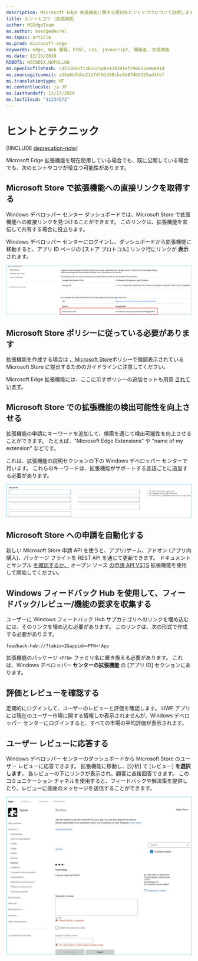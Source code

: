 ```yaml
---
description: Microsoft Edge 拡張機能に関する便利なヒントとコツについて説明します。
title: ヒントとコツ |拡張機能
author: MSEdgeTeam
ms.author: msedgedevrel
ms.topic: article
ms.prod: microsoft-edge
keywords: edge, Web 開発, html, css, javascript, 開発者, 拡張機能
ms.date: 12/15/2020
ROBOTS: NOINDEX,NOFOLLOW
ms.openlocfilehash: cd512085f13b76c5a8e474301ef296612eeb0414
ms.sourcegitcommit: a35a6b5bbc21b7df61d08cbc6b074b5325ad4fef
ms.translationtype: MT
ms.contentlocale: ja-JP
ms.lasthandoff: 12/17/2020
ms.locfileid: "11234572"
---
```

# ヒントとテクニック  

[!INCLUDE [deprecation-note](includes/deprecation-note.md)]  

Microsoft Edge 拡張機能を現在使用している場合でも、既に公開している場合でも、次のヒントやコツが役立つ可能性があります。

## Microsoft Store で拡張機能への直接リンクを取得する

Windows デベロッパー センター ダッシュボードでは、Microsoft Store で拡張機能への直接リンクを見つけることができます。 このリンクは、拡張機能を宣伝して共有する場合に役立ちます。

Windows デベロッパー センターにログインし、ダッシュボードから拡張機能に移動すると、アプリ ID ページの [ストア プロトコル] リンク行にリンクが **表示** されます。

![ストア プロトコル リンク](./media/store-link.png)
 
## Microsoft Store ポリシーに従っている必要があります

拡張機能を作成する場合は [、Microsoft Store](https://msdn.microsoft.com/library/windows/apps/dn764944.aspx)ポリシーで強調表示されている Microsoft Store に提出するためのガイドラインに注意してください。 
 
Microsoft Edge 拡張機能には、ここに示すポリシーの追加セットも用意 [されています](https://msdn.microsoft.com/library/windows/apps/dn764944.aspx#pol_10_12)。

## Microsoft Store での拡張機能の検出可能性を向上させる

拡張機能の申請にキーワードを追加して、検索を通じて検出可能性を向上させることができます。 たとえば、"Microsoft Edge Extensions" や "name of my extension" などです。 

これは、拡張機能の説明セクションの下の Windows デベロッパー センターで行います。 これらのキーワードは、拡張機能がサポートする言語ごとに追加する必要があります。

![レビューへの応答の送信 - キーワード](./media/keywords.png)

## Microsoft Store への申請を自動化する

新しい Microsoft Store 申請 API を使うと、アプリ/ゲーム、アドオン (アプリ内購入)、パッケージ フライトを REST API を通じて更新できます。 ドキュメントとサンプル [を確認するか、](https://docs.microsoft.com/windows/uwp/monetize/create-and-manage-submissions-using-windows-store-services) オープン ソース [の申請 API VSTS](https://github.com/Microsoft/windows-dev-center-vsts-extension) 拡張機能を使用して開始してください。

## Windows フィードバック Hub を使用して、フィードバック/レビュー/機能の要求を収集する

ユーザーに Windows フィードバック Hub サブカテゴリへのリンクを埋め込むには、そのリンクを埋め込む必要があります。 このリンクは、次の形式で作成する必要があります。 

```text
feedback-hub://?tabid=2&appid=<PFN>!App
```  

拡張機能のパッケージ `<PFN>` ファミリ名に置き換える必要があります。 これは、Windows デベロッパー **センターの拡張機能** の [アプリ ID] セクションにあります。

## 評価とレビューを確認する

定期的にログインして、ユーザーのレビューと評価を確認します。 UWP アプリには現在のユーザー市場に関する情報しか表示されませんが、Windows デベロッパー センターにログインすると、すべての市場の平均評価が表示されます。

## ユーザー レビューに応答する

Windows デベロッパー センターのダッシュボードから Microsoft Store のユーザー レビューに応答できます。 拡張機能に移動し、[分析] で [レビュー] **を選択します**。 各レビューの下にリンクが表示され、顧客に直接回答できます。 このコミュニケーション チャネルを使用すると、フィードバックや解決策を提供したり、レビューに感謝のメッセージを送信することができます。

![レビューへの応答の送信](./media/reviews.png)
